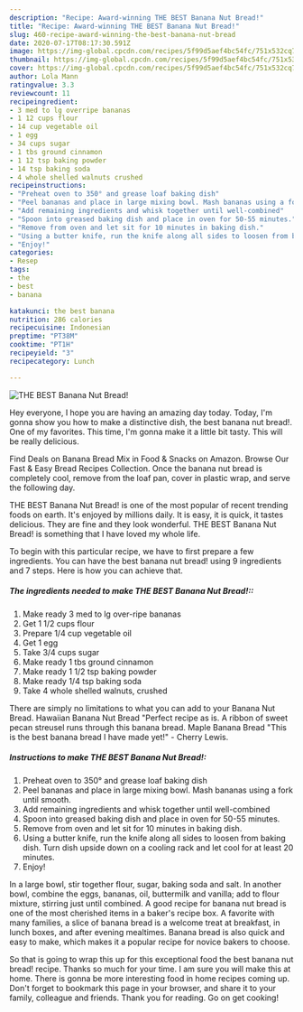 ```yaml
---
description: "Recipe: Award-winning THE BEST Banana Nut Bread!"
title: "Recipe: Award-winning THE BEST Banana Nut Bread!"
slug: 460-recipe-award-winning-the-best-banana-nut-bread
date: 2020-07-17T08:17:30.591Z
image: https://img-global.cpcdn.com/recipes/5f99d5aef4bc54fc/751x532cq70/the-best-banana-nut-bread-recipe-main-photo.jpg
thumbnail: https://img-global.cpcdn.com/recipes/5f99d5aef4bc54fc/751x532cq70/the-best-banana-nut-bread-recipe-main-photo.jpg
cover: https://img-global.cpcdn.com/recipes/5f99d5aef4bc54fc/751x532cq70/the-best-banana-nut-bread-recipe-main-photo.jpg
author: Lola Mann
ratingvalue: 3.3
reviewcount: 11
recipeingredient:
- 3 med to lg overripe bananas
- 1 12 cups flour
- 14 cup vegetable oil
- 1 egg
- 34 cups sugar
- 1 tbs ground cinnamon
- 1 12 tsp baking powder
- 14 tsp baking soda
- 4 whole shelled walnuts crushed
recipeinstructions:
- "Preheat oven to 350° and grease loaf baking dish"
- "Peel bananas and place in large mixing bowl. Mash bananas using a fork until smooth."
- "Add remaining ingredients and whisk together until well-combined"
- "Spoon into greased baking dish and place in oven for 50-55 minutes."
- "Remove from oven and let sit for 10 minutes in baking dish."
- "Using a butter knife, run the knife along all sides to loosen from baking dish. Turn dish upside down on a cooling rack and let cool for at least 20 minutes."
- "Enjoy!"
categories:
- Resep
tags:
- the
- best
- banana

katakunci: the best banana
nutrition: 286 calories
recipecuisine: Indonesian
preptime: "PT38M"
cooktime: "PT1H"
recipeyield: "3"
recipecategory: Lunch

---
```



![THE BEST Banana Nut Bread!](https://img-global.cpcdn.com/recipes/5f99d5aef4bc54fc/751x532cq70/the-best-banana-nut-bread-recipe-main-photo.jpg)

Hey everyone, I hope you are having an amazing day today. Today, I'm gonna show you how to make a distinctive dish, the best banana nut bread!. One of my favorites. This time, I'm gonna make it a little bit tasty. This will be really delicious.

Find Deals on Banana Bread Mix in Food &amp; Snacks on Amazon. Browse Our Fast &amp; Easy Bread Recipes Collection. Once the banana nut bread is completely cool, remove from the loaf pan, cover in plastic wrap, and serve the following day.

THE BEST Banana Nut Bread! is one of the most popular of recent trending foods on earth. It's enjoyed by millions daily. It is easy, it is quick, it tastes delicious. They are fine and they look wonderful. THE BEST Banana Nut Bread! is something that I have loved my whole life.


To begin with this particular recipe, we have to first prepare a few ingredients. You can have the best banana nut bread! using 9 ingredients and 7 steps. Here is how you can achieve that.

##### The ingredients needed to make THE BEST Banana Nut Bread!::

1. Make ready 3 med to lg over-ripe bananas
1. Get 1 1/2 cups flour
1. Prepare 1/4 cup vegetable oil
1. Get 1 egg
1. Take 3/4 cups sugar
1. Make ready 1 tbs ground cinnamon
1. Make ready 1 1/2 tsp baking powder
1. Make ready 1/4 tsp baking soda
1. Take 4 whole shelled walnuts, crushed


There are simply no limitations to what you can add to your Banana Nut Bread. Hawaiian Banana Nut Bread &#34;Perfect recipe as is. A ribbon of sweet pecan streusel runs through this banana bread. Maple Banana Bread &#34;This is the best banana bread I have made yet!&#34; - Cherry Lewis. 

##### Instructions to make THE BEST Banana Nut Bread!:

1. Preheat oven to 350° and grease loaf baking dish
1. Peel bananas and place in large mixing bowl. Mash bananas using a fork until smooth.
1. Add remaining ingredients and whisk together until well-combined
1. Spoon into greased baking dish and place in oven for 50-55 minutes.
1. Remove from oven and let sit for 10 minutes in baking dish.
1. Using a butter knife, run the knife along all sides to loosen from baking dish. Turn dish upside down on a cooling rack and let cool for at least 20 minutes.
1. Enjoy!


In a large bowl, stir together flour, sugar, baking soda and salt. In another bowl, combine the eggs, bananas, oil, buttermilk and vanilla; add to flour mixture, stirring just until combined. A good recipe for banana nut bread is one of the most cherished items in a baker&#39;s recipe box. A favorite with many families, a slice of banana bread is a welcome treat at breakfast, in lunch boxes, and after evening mealtimes. Banana bread is also quick and easy to make, which makes it a popular recipe for novice bakers to choose. 

So that is going to wrap this up for this exceptional food the best banana nut bread! recipe. Thanks so much for your time. I am sure you will make this at home. There is gonna be more interesting food in home recipes coming up. Don't forget to bookmark this page in your browser, and share it to your family, colleague and friends. Thank you for reading. Go on get cooking!
